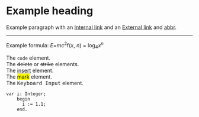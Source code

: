 <div class="au-body">
  <h1>Example heading</h1>
  <p>Example paragraph with an <a href="#" class="js-focus-me">Internal link</a> and an <a href="#" rel="external" class="js-focus-me">External link</a> and <abbr title="abbreviation">abbr</abbr>.</p>
  <hr>
  <p>Example formula: <var>E</var>=<var>m</var><var>c</var><sup>2</sup>f(<var>x</var>, <var>n</var>) = log<sub>4</sub><var>x</var><sup><var>n</var></sup></p>
  <p>
  The <code>code</code> element.<br>
  The <del>delete</del> or <s>strike</s> elements.<br>
  The <ins>insert</ins> element.<br>
  The <mark>mark</mark> element.<br>
  The <kbd>Keyboard Input</kbd> element.</p>
  <p>
    <pre class="js-nocopy"><code>var i: Integer;
    begin
      i := 1.1;
    end.</code></pre>
  </p>
</div>
